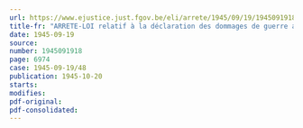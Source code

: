 ```yaml
---
url: https://www.ejustice.just.fgov.be/eli/arrete/1945/09/19/1945091918/justel
title-fr: "ARRETE-LOI relatif à la déclaration des dommages de guerre aux biens privés"
date: 1945-09-19
source:
number: 1945091918
page: 6974
case: 1945-09-19/48
publication: 1945-10-20
starts:
modifies:
pdf-original:
pdf-consolidated:
---
```


